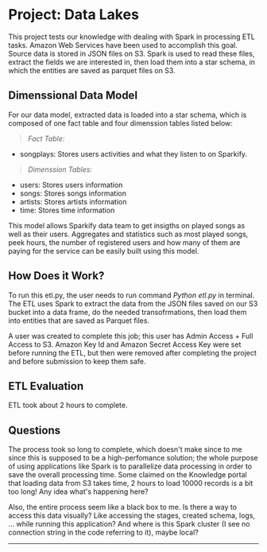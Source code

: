 
# Project: Data Lakes

This project tests our knowledge with dealing with Spark in processing ETL tasks.
Amazon Web Services have been used to accomplish this goal. Source data is stored in JSON files on S3. Spark is used to read these files, extract the fields we are interested in, then load them into a star schema, in which the entities are saved as parquet files on S3.

## Dimenssional Data Model

For our data model, extracted data is loaded into a star schema, which is composed of one fact table and four dimenssion tables listed below:

>_Fact Table:_
   * songplays: Stores users activities and what they listen to on Sparkify.
>_Dimenssion Tables:_
   * users: Stores users information
   * songs: Stores songs information
   * artists: Stores artists information
   * time: Stores time information

This model allows Sparkify data team to get insigths on played songs as well as their users.
Aggregates and statistics such as most played songs, peek hours, the number of registered users and how many of them are paying for the service can be easily built using this model.


## How Does it Work?

To run this etl.py, the user needs to run command _Python etl.py_ in terminal. The ETL uses Spark to extract the data from the JSON files saved on our S3 bucket into a data frame, do the needed transofrmations, then load them into entities that are saved as Parquet files.

A user was created to complete this job; this user has Admin Access + Full Access to S3. Amazon Key Id and Amazon Secret Access Key were set before running the ETL, but then were removed after completing the project and before submission to keep them safe. 


## ETL Evaluation

ETL took about 2 hours to complete.


## Questions

The process took so long to complete, which doesn't make since to me since this is supposed to be a high-perfomance solution; the whole purpose of using applications like Spark is to parallelize data processing in order to save the overall processing time. Some claimed on the Knowledge portal that loading data from S3 takes time, 2 hours to load 10000 records is a bit too long! Any idea what's happening here?

Also, the entire process seem like a black box to me. Is there a way to access this data visually? Like accessing the stages, created schema, logs, ... while running this application? And where is this Spark cluster (I see no connection string in the code referring to it), maybe local?

---

